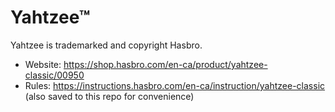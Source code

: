 # Yahtzee™

Yahtzee is trademarked and copyright Hasbro.
  * Website: https://shop.hasbro.com/en-ca/product/yahtzee-classic/00950 
  * Rules: https://instructions.hasbro.com/en-ca/instruction/yahtzee-classic (also saved to this repo for convenience)